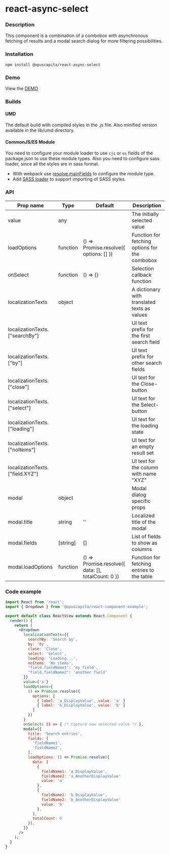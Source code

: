 # react-async-select

### Description
This component is a combination of a combobox with asynchronous fetching of results and a modal search dialog for more filtering possibilities.

### Installation
```
npm install @opuscapita/react-async-select
```

### Demo
View the [DEMO](https://opuscapita.github.io/react-async-select)

### Builds
#### UMD
The default build with compiled styles in the .js file. Also minified version available in the lib/umd directory.
#### CommonJS/ES Module
You need to configure your module loader to use `cjs` or `es` fields of the package.json to use these module types.
Also you need to configure sass loader, since all the styles are in sass format.
* With webpack use [resolve.mainFields](https://webpack.js.org/configuration/resolve/#resolve-mainfields) to configure the module type.
* Add [SASS loader](https://github.com/webpack-contrib/sass-loader) to support importing of SASS styles.

### API
| Prop name                       | Type     | Default                                            | Description                                    |
| ------------------------------- | -------- | -------------------------------------------------- | ---------------------------------------------- |
| value                           | any      |                                                    | The initially selected value                   |
| loadOptions                     | function | () => Promise.resolve({ options: [] })             | Function for fetching options for the combobox |
| onSelect                        | function | () => {}                                           | Selection callback function                    |
| localizationTexts               | object   |                                                    | A dictionary with translated texts as values   |
| localizationTexts.["searchBy"]  |          |                                                    | UI text prefix for the first search field      |
| localizationTexts.["by"]        |          |                                                    | UI text prefix for other search fields         |
| localizationTexts.["close"]     |          |                                                    | UI text for the Close-button                   |
| localizationTexts.["select"]    |          |                                                    | UI text for the Select-button                  |
| localizationTexts.["loading"]   |          |                                                    | UI text for the loading state                  |
| localizationTexts.["noItems"]   |          |                                                    | UI text for an empty result set                |
| localizationTexts.["field.XYZ"] |          |                                                    | UI text for the column with name "XYZ"         |
| modal                           | object   |                                                    | Modal dialog specific props                    |
| modal.title                     | string   | ''                                                 | Localized title of the modal                   |
| modal.fields                    | [string] | []                                                 | List of fields to show as columns              |
| modal.loadOptions               | function | () => Promise.resolve({ data: [], totalCount: 0 }) | Function for fetching entries to the table     |

### Code example
```jsx
import React from 'react';
import { Dropdown } from '@opuscapita/react-component-example';

export default class ReactView extends React.Component {
  render() {
    return (
      <Dropdown
        localizationTexts={{
          searchBy: 'Search by',
          by: 'By',
          close: 'Close',
          select: 'Select',
          loading: 'Loading...',
          noItems: 'No items',
          "field.fieldName1": 'my field',
          "field.fieldName2": 'another field'
        }}
        value={'a'}
        loadOptions={
          () => Promise.resolve({
            options: [
              { label: 'a_DisplayValue', value: 'a' }
              { label: 'b_DisplayValue', value: 'b' }
            ]
          })
        }
        onSelect: () => { /* Capture new selected value */ },
        modal={{
          title: 'Search entries',
          fields: [
            'fieldName1',
            'fieldName2',
          ],
          loadOptions: () => Promise.resolve({
            data: [
              {
                fieldName1: 'a_DisplayValue',
                fieldName2: 'a_AnotherDisplayValue'
                value: 'a'
              },
              {
                fieldName1: 'b_DisplayValue',
                fieldName2: 'b_AnotherDisplayValue'
                value: 'b'
              },
            ],
            totalCount: 0
          }),
        }}
      />
    );
  }
}
```
